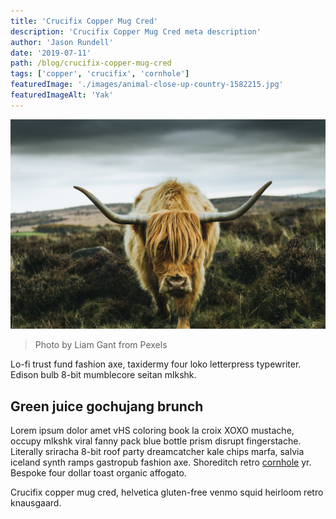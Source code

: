 ```yaml
---
title: 'Crucifix Copper Mug Cred'
description: 'Crucifix Copper Mug Cred meta description'
author: 'Jason Rundell'
date: '2019-07-11'
path: /blog/crucifix-copper-mug-cred
tags: ['copper', 'crucifix', 'cornhole']
featuredImage: './images/animal-close-up-country-1582215.jpg'
featuredImageAlt: 'Yak'
---
```


![Yak](./images/animal-close-up-country-1582215.jpg)

> Photo by Liam Gant from Pexels

Lo-fi trust fund fashion axe, taxidermy four loko letterpress typewriter. Edison
bulb 8-bit mumblecore seitan mlkshk.

## Green juice gochujang brunch

Lorem ipsum dolor amet vHS coloring book la croix XOXO mustache, occupy mlkshk
viral fanny pack blue bottle prism disrupt fingerstache. Literally sriracha
8-bit roof party dreamcatcher kale chips marfa, salvia iceland synth ramps
gastropub fashion axe. Shoreditch retro [cornhole](./cornhole-quinoa) yr.
Bespoke four dollar toast organic affogato.

Crucifix copper mug cred, helvetica gluten-free venmo squid heirloom retro
knausgaard.
